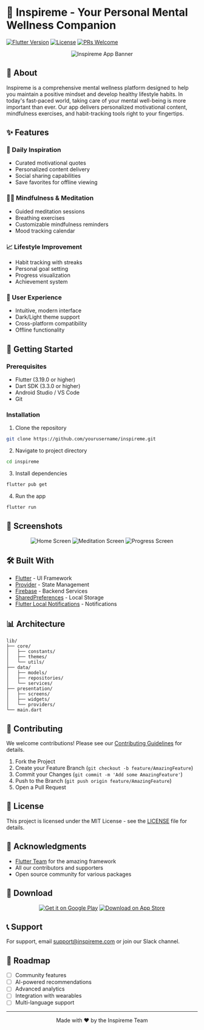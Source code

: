# 🌟 Inspireme - Your Personal Mental Wellness Companion

[![Flutter Version](https://img.shields.io/badge/Flutter-3.19.0-blue.svg)](https://flutter.dev/)
[![License](https://img.shields.io/badge/License-MIT-green.svg)](LICENSE)
[![PRs Welcome](https://img.shields.io/badge/PRs-welcome-brightgreen.svg)](CONTRIBUTING.md)

<p align="center">
  <img src="/api/placeholder/800/400" alt="Inspireme App Banner">
</p>

## 🎯 About

Inspireme is a comprehensive mental wellness platform designed to help you maintain a positive mindset and develop healthy lifestyle habits. In today's fast-paced world, taking care of your mental well-being is more important than ever. Our app delivers personalized motivational content, mindfulness exercises, and habit-tracking tools right to your fingertips.

## ✨ Features

### 🎯 Daily Inspiration
- Curated motivational quotes
- Personalized content delivery
- Social sharing capabilities
- Save favorites for offline viewing

### 🧘‍♀️ Mindfulness & Meditation
- Guided meditation sessions
- Breathing exercises
- Customizable mindfulness reminders
- Mood tracking calendar

### 📈 Lifestyle Improvement
- Habit tracking with streaks
- Personal goal setting
- Progress visualization
- Achievement system

### 🎨 User Experience
- Intuitive, modern interface
- Dark/Light theme support
- Cross-platform compatibility
- Offline functionality

## 🚀 Getting Started

### Prerequisites

- Flutter (3.19.0 or higher)
- Dart SDK (3.3.0 or higher)
- Android Studio / VS Code
- Git

### Installation

1. Clone the repository
```bash
git clone https://github.com/yourusername/inspireme.git
```

2. Navigate to project directory
```bash
cd inspireme
```

3. Install dependencies
```bash
flutter pub get
```

4. Run the app
```bash
flutter run
```

## 📱 Screenshots

<p align="center">
  <img src="/api/placeholder/200/400" alt="Home Screen">
  <img src="/api/placeholder/200/400" alt="Meditation Screen">
  <img src="/api/placeholder/200/400" alt="Progress Screen">
</p>

## 🛠️ Built With

- [Flutter](https://flutter.dev/) - UI Framework
- [Provider](https://pub.dev/packages/provider) - State Management
- [Firebase](https://firebase.google.com/) - Backend Services
- [SharedPreferences](https://pub.dev/packages/shared_preferences) - Local Storage
- [Flutter Local Notifications](https://pub.dev/packages/flutter_local_notifications) - Notifications

## 📊 Architecture

```
lib/
├── core/
│   ├── constants/
│   ├── themes/
│   └── utils/
├── data/
│   ├── models/
│   ├── repositories/
│   └── services/
├── presentation/
│   ├── screens/
│   ├── widgets/
│   └── providers/
└── main.dart
```

## 🤝 Contributing

We welcome contributions! Please see our [Contributing Guidelines](CONTRIBUTING.md) for details.

1. Fork the Project
2. Create your Feature Branch (`git checkout -b feature/AmazingFeature`)
3. Commit your Changes (`git commit -m 'Add some AmazingFeature'`)
4. Push to the Branch (`git push origin feature/AmazingFeature`)
5. Open a Pull Request

## 📄 License

This project is licensed under the MIT License - see the [LICENSE](LICENSE) file for details.

## 🙏 Acknowledgments

- [Flutter Team](https://flutter.dev/) for the amazing framework
- All our contributors and supporters
- Open source community for various packages

## 📱 Download

<p align="center">
  <a href="#"><img src="/api/placeholder/200/60" alt="Get it on Google Play"></a>
  <a href="#"><img src="/api/placeholder/200/60" alt="Download on App Store"></a>
</p>

## 📞 Support

For support, email support@inspireme.com or join our Slack channel.

## 🔮 Roadmap

- [ ] Community features
- [ ] AI-powered recommendations
- [ ] Advanced analytics
- [ ] Integration with wearables
- [ ] Multi-language support

---

<p align="center">
  Made with ❤️ by the Inspireme Team
</p>
